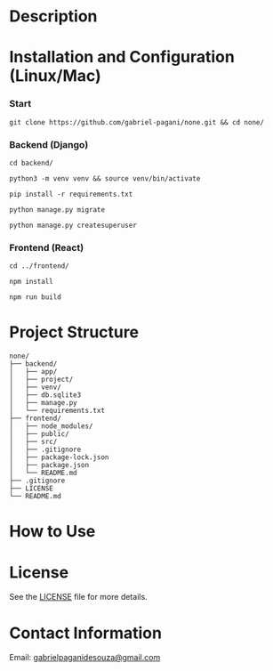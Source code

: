 # Description

# Installation and Configuration (Linux/Mac)
### Start
```
git clone https://github.com/gabriel-pagani/none.git && cd none/
```

### Backend (Django)
```
cd backend/
```
```
python3 -m venv venv && source venv/bin/activate
```
```
pip install -r requirements.txt
```
```
python manage.py migrate
```
```
python manage.py createsuperuser
```

### Frontend (React)
```
cd ../frontend/
```
```
npm install
```
```
npm run build
```

# Project Structure
```
none/
├── backend/
│   ├── app/
│   ├── project/
│   ├── venv/
│   ├── db.sqlite3
│   ├── manage.py
│   └── requirements.txt
├── frontend/
│   ├── node_modules/
│   ├── public/
│   ├── src/
│   ├── .gitignore
│   ├── package-lock.json
│   ├── package.json
│   └── README.md
├── .gitignore
├── LICENSE
└── README.md
```

# How to Use

# License
See the [LICENSE](https://github.com/gabriel-pagani/none/blob/main/LICENSE) file for more details.

# Contact Information
Email: gabrielpaganidesouza@gmail.com

